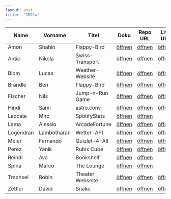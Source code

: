 ```yaml
---
layout: post
title:  "IM21a"
---
```


| Name       | Vorname   | Titel            | Doku         | Repo URL     | Live URL     | Folien       | Status         | Option   | Tech-Stack |
| ---------- | --------- | ---------------- | ------------ | ------------ | ------------ | ------------ | -------------- | -------- | ---------- |
| Amon       | Shahin    | Flappy-Bird      | [öffnen][11] | [öffnen][31] | [öffnen][51] | [öffnen][71] | <v>Interim</v> | Mix      | Next.js    |
| Antic      | Nikola    | Swiss-Transport  | [öffnen][12] | [öffnen][32] | [öffnen][52] | [öffnen][72] | <v>Interim</v> | React    |            |
| Blom       | Lucas     | Weather-Website  | [öffnen][13] | [öffnen][33] | [öffnen][53] | [öffnen][73] | <v>Interim</v> | JS       |            |
| Brändle    | Ben       | Flappy-Bird      | [öffnen][14] | [öffnen][34] | [öffnen][54] | [öffnen][74] | <v>Interim</v> | Mix      | Next.js    |
| Fischer    | Nils      | Jump-n-Run Game  | [öffnen][15] | [öffnen][35] | [öffnen][55] | [öffnen][75] | <v>Interim</v> | Mix      |            |
| Hindi      | Sami      | astro.conv       | [öffnen][16] | [öffnen][36] | [öffnen][56] | [öffnen][76] | <v>Interim</v> | Mix      | Next.js    |
| Lacoste    | Miro      | SpotifyStats     | [öffnen][17] | [öffnen][37] |              | [öffnen][77] | <v>Interim</v> | JS      |            |
| Lama       | Alessio   | ArcadeFortune    | [öffnen][19] | [öffnen][39] | [öffnen][59] | [öffnen][79] | <v>Interim</v> | React    |            |
| Logendran  | Lambotharan | Wetter-API     | [öffnen][20] | [öffnen][40] | [öffnen][60] | [öffnen][80] | <v>Interim</v> | React       |            |
| Meier      | Fernando  | Quizlet-4-All    | [öffnen][21] | [öffnen][41] | [öffnen][61] | [öffnen][81] | <v>Interim</v> | JS       |            |
| Perez      | Yanik     | Rubix Cube       | [öffnen][23] | [öffnen][43] | [öffnen][63] | [öffnen][83] | <v>Interim</v> | JS       | Three.js   |
| Reindl     | Ava       | Bookshelf        | [öffnen][24] | [öffnen][44] |              | [öffnen][84] | <v>Interim</v> | Mix      |            |
| Spina      | Marco     | The&nbsp;Lounge  | [öffnen][25] | [öffnen][45] |              | [öffnen][85] | <v>Interim</v> | React    |            |
| Trachsel   | Robin     | Theater Webseite | [öffnen][26] | [öffnen][46] | [öffnen][66] |              | <r>Coding</r>  | Mix      |            |
| Zettler    | David     | Snake            | [öffnen][27] | [öffnen][47] | [öffnen][67] | [öffnen][87] | <r>Coding</r>  | JS       |            |

<style>
r { color: Red }
o { color: Orange }
g { color: Green }
v { color: Darkviolet }
</style>


[1]: https://www.mongodb.com/mern-stack
[2]: https://github.com/docker/awesome-compose/tree/master/react-express-mongodb

[11]: doc_im21a/S4F-Projekt_Shahin.pdf
[31]: https://github.com/BWizard06/flappy-bird
[51]: https://flappy-bird-s4f.vercel.app/
[71]: slides_im21a/S4F-Folien_FlappyBird.pdf

[12]: doc_im21a/S4F-Projekt_Nikola_Antic_Swiss-Transport.pdf
[32]: https://github.com/anticN/S4F-Project-Swiss-Transport
[52]: https://swiss-public-transport.netlify.app/
[72]: slides_im21a/S4F-Folien_Nikola_Antic.pdf

[13]: doc_im21a/S4F-Projekt_Lucas_Blom.pdf
[33]: https://github.com/SkateFastEatTrash/S4F_Project
[53]: https://lucasblom.github.io/S4F_Project/
[73]: slides_im21a/S4F-Folien_Lucas_Blom.pdf

[14]: doc_im21a/S4F-Projekt_Ben_Brändle.pdf
[34]: https://github.com/BWizard06/flappy-bird
[54]: https://flappy-bird-s4f.vercel.app/
[74]: slides_im21a/S4F-Folien_FlappyBird.pdf

[15]: doc_im21a/S4F-Projekt_Nils_Fischer_Jump_and_Run_game.pdf
[35]: https://github.com/FischerNils06/S4F_Projekt.git
[55]: https://never-drive.github.io/S4F_Project_Nils/
[75]: slides_im21a/S4F-Folien_Nils_Fischer.pdf

[16]: doc_im21a/S4F-Projekt_Sami_Astro.Conv.pdf
[36]: https://github.com/FujiwaraChoki/astro.conv
[56]: https://astro-conv.vercel.app
[76]: slides_im21a/S4F-Folien_Sami_Hindi.pdf

[17]: doc_im21a/S4F-Projekt_Miro_Lacoste.pdf
[37]: https://github.com/Sepytox/Spotify-Stats.git
[77]: slides_im21a/S4F-Folien_Miro.pdf

[19]: doc_im21a/S4F-Projekt_Alessio_Lama.pdf
[39]: https://github.com/ArcadeFortune/new-game
[59]: https://orenonew-game.vercel.app/
[79]: slides_im21a/S4F-Folien_Alessio_Lama.pdf

[20]: doc_im21a/S4F-Projekt_Lambotharan_Logendran_Wetter-API.pdf
[40]: https://github.com/lambooo1/S4F-Projekt
[60]: https://deluxe-kitsune-c3a4ea.netlify.app/
[80]: slides_im21a/S4F-Folien_Lambotharan_Logendran.pdf

[21]: doc_im21a/S4F-Projekt_Fernando_Meier_Quizlet4All.pdf
[41]: https://github.com/FernandoMeier/S4F-project
[61]: https://quizlet4all.netlify.app/
[81]: slides_im21a/S4F-Folien_Fernando_Meier.pdf

[22]: doc_im21a/S4F-Projekt_Dominic.pdf
[42]: https://github.com/obristdominic/Hermes.git
[62]: https://hermes-vert.vercel.app/

[23]: doc_im21a/S4F-Projekt_Yanik_Perez.pdf
[43]: https://github.com/TownOfGoog/Rubics-Cube
[63]: https://townofgoog.github.io/Rubics-Cube/
[83]: slides_im21a/S4F-Folien_Yanik_Perez.pdf

[24]: doc_im21a/S4F-Projekt_Ava.pdf
[44]: https://github.com/javathea/bookshelf.git
[84]: slides_im21a/S4F-Folien_Ava_bookshelf.pdf

[25]: doc_im21a/S4F-Projekt_Marco_Spina.pdf
[45]: https://github.com/MarcoSpinaBZZ/S4F-Projekt
[85]: slides_im21a/S4F-Folien_Marco.pdf

[26]: doc_im21a/S4F-Projekt_Robin_Trachel.pdf
[46]: https://github.com/DoctorProgrammer/theater-robehuuse
[66]: https://theater-robehuuse.netlify.app/

[27]: doc_im21a/S4F-Projekt_David_Zettler.pdf
[47]: https://github.com/nxtdxve/snake-web
[67]: https://snake.zettler.dev/
[87]: slides_im21a/S4F-Folien_David_Zettler.pdf
